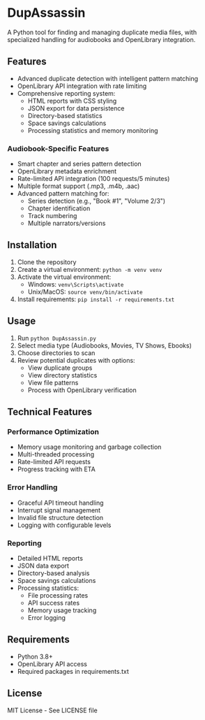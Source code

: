 # DupAssassin

A Python tool for finding and managing duplicate media files, with specialized handling for audiobooks and OpenLibrary integration.

## Features

- Advanced duplicate detection with intelligent pattern matching
- OpenLibrary API integration with rate limiting
- Comprehensive reporting system:
  - HTML reports with CSS styling
  - JSON export for data persistence
  - Directory-based statistics
  - Space savings calculations
  - Processing statistics and memory monitoring

### Audiobook-Specific Features
- Smart chapter and series pattern detection
- OpenLibrary metadata enrichment
- Rate-limited API integration (100 requests/5 minutes)
- Multiple format support (.mp3, .m4b, .aac)
- Advanced pattern matching for:
  - Series detection (e.g., "Book #1", "Volume 2/3")
  - Chapter identification
  - Track numbering
  - Multiple narrators/versions

## Installation

1. Clone the repository
2. Create a virtual environment: `python -m venv venv`
3. Activate the virtual environment:
   - Windows: `venv\Scripts\activate`
   - Unix/MacOS: `source venv/bin/activate`
4. Install requirements: `pip install -r requirements.txt`

## Usage

1. Run `python DupAssassin.py`
2. Select media type (Audiobooks, Movies, TV Shows, Ebooks)
3. Choose directories to scan
4. Review potential duplicates with options:
   - View duplicate groups
   - View directory statistics
   - View file patterns
   - Process with OpenLibrary verification

## Technical Features

### Performance Optimization
- Memory usage monitoring and garbage collection
- Multi-threaded processing
- Rate-limited API requests
- Progress tracking with ETA

### Error Handling
- Graceful API timeout handling
- Interrupt signal management
- Invalid file structure detection
- Logging with configurable levels

### Reporting
- Detailed HTML reports
- JSON data export
- Directory-based analysis
- Space savings calculations
- Processing statistics:
  - File processing rates
  - API success rates
  - Memory usage tracking
  - Error logging

## Requirements
- Python 3.8+
- OpenLibrary API access
- Required packages in requirements.txt

## License
MIT License - See LICENSE file